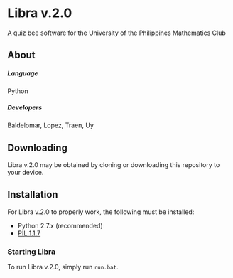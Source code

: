 # Libra v.2.0
A quiz bee software for the University of the Philippines Mathematics Club


## About
##### Language
Python

##### Developers
Baldelomar, Lopez, Traen, Uy

## Downloading 
Libra v.2.0 may be obtained by cloning or downloading this repository to your device.

## Installation
For Libra v.2.0 to properly work, the following must be installed:
- Python 2.7.x (recommended)
- [PIL 1.1.7](http://www.pythonware.com/products/pil/#pil117)

### Starting Libra
To run Libra v.2.0, simply run `run.bat`.
